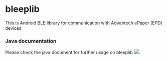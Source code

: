 # bleeplib
This is Android BLE library for communication with Advantech ePaper (EPD) devices

### Java documentation
Please check the java document for further usage on bleeplib
![](https://fabian415.github.io/bleeplib/).
